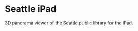 <!--
  id: 2110
  slug: seattle-ipad
  type: fortpolio
  categories: JavaScript, 3D, HTML/CSS, mobile
  tags: JavaScript, XML, XSLT, Phonegap, iOS, iPad
  clients: Iwan Baan
  collaboration: 
  prizes: 
  thumbnail: seattleIpad3.jpg
  thumbnailVideo: seattle.mp4
  image: seattleIpad3.jpg
  images: seattleIpad1.jpg, seattleIpad2.jpg, seattleIpad3.jpg, seattleIpad4.jpg
  inCv: false
  inPortfolio: true
  dateFrom: 2011-11-01
  dateTo: 2011-12-01
-->

# Seattle iPad

<p>3D panorama viewer of the Seattle public library for the iPad.</p>